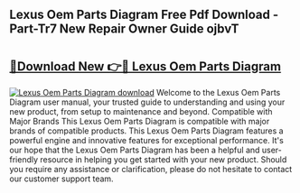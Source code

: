 ## Lexus Oem Parts Diagram Free Pdf Download - Part-Tr7 New Repair Owner Guide ojbvT

# <h2><a href="http://dfsa2wy.blite.top/?on=Lexus+Oem+Parts+Diagram">🔗Download New 👉🔴 Lexus Oem Parts Diagram</a></h2>

[![Lexus Oem Parts Diagram download](https://i.imgur.com/lujVjoI.png)](http://dfsa2wy.blite.top/?on=Lexus+Oem+Parts+Diagram)
Welcome to the Lexus Oem Parts Diagram user manual, your trusted guide to understanding and using your new product, from setup to maintenance and beyond. Compatible with Major Brands This Lexus Oem Parts Diagram is compatible with major brands of compatible products. This Lexus Oem Parts Diagram features a powerful engine and innovative features for exceptional performance. It's our hope that the Lexus Oem Parts Diagram has been a helpful and user-friendly resource in helping you get started with your new product. Should you require any assistance or clarification, please do not hesitate to contact our customer support team.
